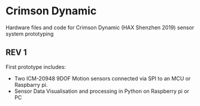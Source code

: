 # Crimson Dynamic

Hardware files and code for Crimson Dynamic (HAX Shenzhen 2019) sensor system prototyping 

## REV 1
First prototype includes: 
- Two ICM-20948 9DOF Motion sensors connected via SPI to an MCU or Raspbarry pi.
- Sensor Data Visualisation and processing in Python on Raspberry pi or PC

